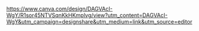 https://www.canva.com/design/DAGVAcI-WgY/R1sor45NTVSqnKkHKmplvg/view?utm_content=DAGVAcI-WgY&utm_campaign=designshare&utm_medium=link&utm_source=editor
